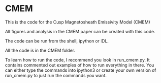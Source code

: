 # CMEM
This is the code for the Cusp Magnetosheath Emissivity Model (CMEM) 

All figures and analysis in the CMEM paper can be created with this code. 

The code can be run from the shell, ipython or IDL. 

All the code is in the CMEM folder. 

To learn how to run the code, I recommend you look in run_cmem.py. It contains commented out examples of how to run everything in there. You can either type the commands into ipython3 or create your own version of run_cmem.py to just run the commands you want. 
